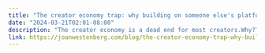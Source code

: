```yaml
---
title: "The creator economy trap: why building on someone else's platform is a dead end"
date: "2024-03-21T02:01-08:00"
description: "The creator economy is a dead end for most creators.Why?The creator economy is built on third party foundations. When we talk about the `creator economy` we`re talking about writers, podcasters, artists who build careers on TikTok, Instagram, Patreon, Stitcher, YouTube - pick the platform, but it`s always someone else`s platform. Creators pour their time, energy, and resources into building a presence on these platforms, but they are ultimately at the mercy of the platform`s algorithms, policies, and business decisions. The success of a creator is intrinsically tied to the whims of the platform, and this dependence is a double-edged sword.Relying on someone else`s platform means that creators are subject to the ever-changing algorithms that dictate visibility and reach. The algorithms are designed to prioritize content that keeps users engaged and on the platform, rather than necessarily rewarding quality or creativity. Meaning that creators are constantly chasing the algorithm, trying to crack the code and opti..."
link: https://joanwestenberg.com/blog/the-creator-economy-trap-why-building-on-someone-elses-platform-is-a-dead-end
---
```

